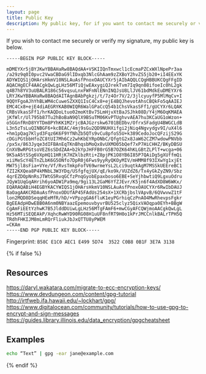 ```yaml
---
layout: page
title: Public Key
description: My public key, for if you want to contact me securely or verify my signature.
---
```


If you wish to contact me securely or verify my signature, my public key is below.

```text
-----BEGIN PGP PUBLIC KEY BLOCK-----

mDMEYXr5jBYJKwYBBAHaRw8BAQdAA+VSKIIQnTmxwcl1cEcmaPZCxWXlNpePr3aa
/a29z9q0I0pvc2VwaCBDaG9lIDxqb3NlcGhAam9zZXBoY2hvZS5jb20+iI4EExYK
ADYWIQS1jOHArsHkmV10NSLAuAsfPnoxOAUCYXr5jAIbAQQLCQgHBBUKCQgFFgID
AQACHgECF4AACgkQwLgLHz56MTiQjwEAxygiQJrekTvm7Iq9qn08ifoeIc0hL2gk
q4B7h8YV3uUBALR186c56vqsuLnxFWFnNlENnINQJsU8LlJV61bdMdkEuDMEYXr6
LRYJKwYBBAHaRw8BAQdAITAgnBAbPgkzj/t/7z4Or7V/2/3jlcyuyfP5MlMqCv+I
9QQYFgoAJhYhBLWM4cCuweSZXXQ1IsC4Cx8+ejE4BQJhevotAhsCBQkFo5qAAIEJ
EMC4Cx8+ejE4diAEGRYKAB0WIQR6WalGPaCcQ54b1ChsVkasSFf1/gUCYXr6LQAK
CRBsVkasSFf1/hrKAQDoLtuo02moKtBv75LmHjvXtBaJSJhk08D/Y4jM6OqKMAEA
jKfWlr/Ul795b87Tu2hBoBaN9QlX9BSuTM06KvPTUghvvAEA7hu3KCaUG1oWzon+
o5GGnfRnD8YYTDm8PYhKK1MZrjcBAJGzrskw6701BEDbv/OfrxSFadgU4BWGCLdB
L3n5zTsLuQINBGF6+kcBEAC/4mj9sGu2QD9NUHXifgi2jNiq4Ngvydgv9I/uX4l6
+hm1pQag7Klyd3Fqz6K6F9YfNhZb5QTs9vCu8pfoS5U+k389CedoJocQFzijS29G
cDGiPGtbbHfoZC8tUI7Mh6Cz2whKbEYRpONbC/QfgtG2x8JaW62CZM7wdowPNVbb
/px5x/863Jyqe3dIFBAnEqTKnBhqsbMoQx8vUXMO05bQef7xP7HiCHHZ/BKyDBSU
CnXVBwRPGtsoVEZ6sSDdZAA+b2kYpJHFFB0rG5B7OZK64hKLGBtZLPlT+wcga+06
9K5aA5tSSg6VXpHQ11HRjK7HZklbzRti+Z8pjPK1O8YB6I85P7QAiDg5gXUffmQi
xiiMeScY4ETnZLbK6G5ONfo7DpR0j6Fws9yyRyQKOyMIV/mHMM8f93IXwYg1xjEt
MW75jl8sFia+VYe/Vf/RvsTmkpFofV69wrmeYsL2Lci9uqtkAgM7MSSkUEEreBC1
fZI2KXQea8P4kMNbL3W3YDq/USfgfqjUX/qE/ko9k/VUZdZ6/Tx4yGkZyZN9/Sbz
4qrEZDOpNnRsJTWtG5RvqGCfzPnqGyobEpaxboso6EBE+SeYjhbwtiQ9LgxuOdru
JQyW1UqGqAHrih6yoADW1Pa9mq/9gi13L2GaM6YfZJEvr/K5jn6f4AdXD8W6WKx/
EQARAQABiH4EGBYKACYWIQS1jOHArsHkmV10NSLAuAsfPnoxOAUCYXr6RwIbDAUJ
BaOagAAKCRDAuAsfPnoxODUfAP45FAdUs254sX+1XCRbjbslVApvB/6QVwvwZ1tF
lon2MQD8DSeqqHEeMfR/hD/+VPpzgGA6fluK1eyPGrhiqCzPnAO4MwRhevpsFgkr
BgEEAdpHDwEBB0A6nm0NBYaazEpemouvbyvrBU525clyz5QixVAOqpa0EYh+BBgW
CgAmFiEEtYzhwK7B5JlddDUiwLgLHz56MTgFAmF6+mwCGyAFCQWjmoAACgkQwLgL
Hz56MTiSEQEAkP/XqhcRwWYD90RG08H1uUF8nfRT9H0o1kPrJMCCnlkBALrTPH5Q
TRdhFHKIJM8mLmRQrFliukJbJxQTTU8yPWEM
=CKAm
-----END PGP PUBLIC KEY BLOCK-----
```

Fingerprint: `B58C E1C0 AEC1 E499 5D74  3522 C0B8 0B1F 3E7A 3138`

{% if false  %}
## Resources

https://daryl.wakatara.com/migrate-to-ecc-encryption-keys/
https://www.devdungeon.com/content/gpg-tutorial
http://irtfweb.ifa.hawaii.edu/~lockhart/gpg/
https://www.digitalocean.com/community/tutorials/how-to-use-gpg-to-encrypt-and-sign-messages
https://guides.library.illinois.edu/data_encryption/gpgcheatsheet

## Examples

```bash
echo “Text” | gpg -ear jane@example.com
```
{% endif %}
